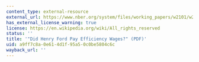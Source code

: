 ```yaml
---
content_type: external-resource
external_url: https://www.nber.org/system/files/working_papers/w2101/w2101.pdf
has_external_license_warning: true
license: https://en.wikipedia.org/wiki/All_rights_reserved
status: ''
title: '"Did Henry Ford Pay Efficiency Wages?" (PDF)'
uid: a9ff7c8a-0e61-4d1f-95a5-0c0be5804c6c
wayback_url: ''
---
```

